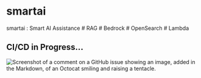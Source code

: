 # smartai
smartai : Smart AI Assistance # RAG # Bedrock # OpenSearch # Lambda


## CI/CD in Progress...
![Screenshot of a comment on a GitHub issue showing an image, added in the Markdown, of an Octocat smiling and raising a tentacle.](https://myoctocat.com/assets/images/base-octocat.svg)
